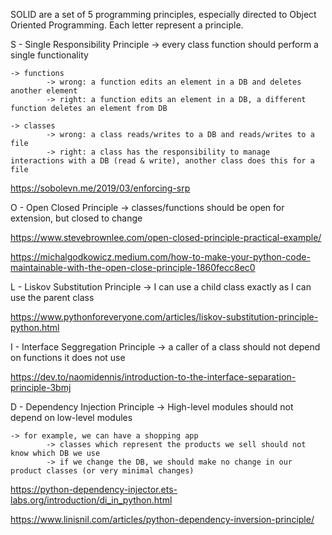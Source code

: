 SOLID are a set of 5 programming principles, especially directed to Object Oriented Programming. Each letter represent a principle.

S - Single Responsibility Principle -> every class function should perform a single functionality

    -> functions
			-> wrong: a function edits an element in a DB and deletes another element
			-> right: a function edits an element in a DB, a different function deletes an element from DB
	
	-> classes
			-> wrong: a class reads/writes to a DB and reads/writes to a file
			-> right: a class has the responsibility to manage interactions with a DB (read & write), another class does this for a file

https://sobolevn.me/2019/03/enforcing-srp

O - Open Closed Principle -> classes/functions should be open for extension, but closed to change

https://www.stevebrownlee.com/open-closed-principle-practical-example/

https://michalgodkowicz.medium.com/how-to-make-your-python-code-maintainable-with-the-open-close-principle-1860fecc8ec0

L - Liskov Substitution Principle -> I can use a child class exactly as I can use the parent class

https://www.pythonforeveryone.com/articles/liskov-substitution-principle-python.html

I - Interface Seggregation Principle -> a caller of a class should not depend on functions it does not use 

https://dev.to/naomidennis/introduction-to-the-interface-separation-principle-3bmj

D - Dependency Injection Principle -> High-level modules should not depend on low-level modules

    -> for example, we can have a shopping app
			-> classes which represent the products we sell should not know which DB we use
			-> if we change the DB, we should make no change in our product classes (or very minimal changes)

https://python-dependency-injector.ets-labs.org/introduction/di_in_python.html

https://www.linisnil.com/articles/python-dependency-inversion-principle/